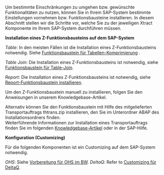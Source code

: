 Um bestimmte Einschränkungen zu umgehen bzw. gewünschte Funktionalitäten zu nutzen, können Sie in Ihrem SAP-System bestimmte Einstellungen vornehmen bzw. Funktionsbausteine installieren. In diesem Abschnitt stellen wir die Schritte vor, welche Sie zu der jeweiligen Xtract Komponente im Ihrem SAP-System durchführen müssen.


**Installation eines Z-Funktionsbausteins auf dem SAP-System**

*Table*: In den meisten Fällen ist die Installation eines Z-Funktionsbausteins notwendig. Siehe [Funktionsbaustein für Tabellen-Komprimierung](./sap-customizing/funktionsbaustein-fuer-table-komprimierung) . 

*Table Join*: Die Installation eines Z-Funktionsbausteins ist notwendig, siehe [Funktionsbaustein für Table-Join](funktionsbaustein-fuer-table-join).

*Report*: Die Installation eines Z-Funktionsbausteins ist notwendig, siehe [Report-Funktionsbaustein installieren](./sap-customizing/report-funktionsbaustein-installieren).

Um den Z-Funktionsbaustein manuell zu installieren, folgen Sie den Anweisungen in unserem Knowledgebase-Artikel.

Alternativ können Sie den Funktionsbaustein mit Hilfe des mitgelieferten Transportauftrags thtrans.zip installieren, den Sie im Unterordner ABAP des Installationsordners finden.<br> 
Weiterführende Informationen zur Installation eines Transportauftrags finden Sie im folgenden [Knowledgebase-Artikel](https://my.theobald-software.com/index.php?/Knowledgebase/Article/View/68/67/how-to-import-an-sap-transport-request-with-the-transport-management-system-stms) oder in der SAP-Hilfe.

**Konfiguration (Customizing)**

Für die folgenden Komponenten ist ein Customizing auf dem SAP-System notwendig. 

*OHS*: Siehe [Vorbereitung für OHS im BW](./sap-customizing/vorbereitung-fuer-ohs-im-bw).
*DeltaQ*: Refer to [Customizing für DeltaQ](./sap-customizing/customizing-fuer-deltaq).